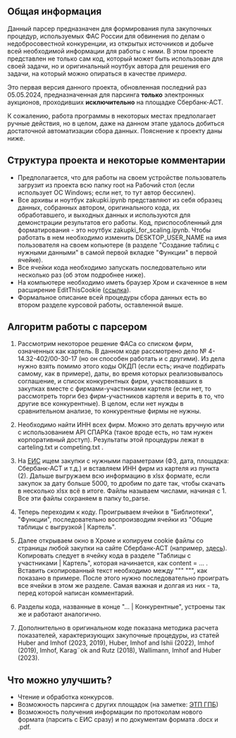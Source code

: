 ## Общая информация

Данный парсер предназначен для формирования пула закупочных процедур, используемых ФАС России для обвинения по делам о недобросовестной конкуренции, из открытых источников и добыче всей необходимой информации для работы с ними. В этом проекте представлен не только сам код, который может быть использован для своей задачи, но и оригинальный ноутбук автора для решения его задачи, на который можно опираться в качестве _примера_.

Это первая версия данного проекта, обновленная последний раз 05.05.2024, предназначенная для парсинга **только** электронных аукционов, проходивших **исключительно** на площадке Сбербанк-АСТ.

К сожалению, работа программы в некоторых местах предполагает ручные действия, но в целом, даже на данном этапе удалось добиться достаточной автоматизации сбора данных. Пояснение к проекту даны ниже.

## Структура проекта и некоторые комментарии

- Предполагается, что для работы на своем устройстве пользователь загрузит из проекта всю папку root на Рабочий стол (если использует ОС Windows; если нет, то тут автор бессилен).
- Все архивы и ноутбук zakupki.ipynb представляют из себя образец данных, собранных автором, оригинального кода, их обработавшего, и выходных данных и используются для демонстрации результатов его работы. Код, приспособленный для форматирования - это ноутбук zakupki_for_scaling.ipynb. Чтобы работать в нем необходимо изменить DESKTOP_USER_NAME на имя пользователя на своем копьютере (в разделе "Создание таблиц с нужными данными" в самой первой вкладке "Функции" в первой ячейке).
- Все ячейки кода необходимо запускать последовательно или несколько раз (об этом подробнее ниже).
- На компьютере необходимо иметь браузер Хром и скаченное в нем расширение EditThisCookie (<a href="https://chromewebstore.google.com/detail/editthiscookie/fngmhnnpilhplaeedifhccceomclgfbg?pli=1" target="_blank">ссылка</a>).
- Формальное описание всей процедуры сбора данных есть во втором разделе курсовой работы, оставленной выше.

## Алгоритм работы с парсером

1. Рассмотрим некоторое решение ФАСа со списком фирм, означенных как картель. В данном коде рассмотрено дело № 4-14.32-402/00-30-17 (но он способен работать и с другими). Из дела нужно взять помимо этого коды ОКДП (если есть; иначе подбирать самому, как в примере), даты, во время которых реализовывалось соглашение, и список конкурентных фирм, участвовавших в закупках вместе с фирмами-участниками картеля (если нет, то рассмотреть торги без фирм-участников картеля и верить в то, что другие все конкурентные). В целом, если нет нужды в сравнительном анализе, то конкурентные фирмы не нужны.

2. Необходимо найти ИНН всех фирм. Можно это делать вручную или с использованием API СПАРКа (такое вроде есть, но там нужен корпоративный доступ). Результаты этой процедуры лежат в carteling.txt и competing.txt .

3. На <a href="https://zakupki.gov.ru/" target="_blank">ЕИС</a> ищем закупки с нужными параметрами (ФЗ, дата, площадка: Сбербанк-АСТ и т.д.) и вставляем ИНН фирм из картеля из пункта (2). Дальше выгружаем всю информацию в xlsx формате, если закупок за дату больше 5000, то дробим по дате так, чтобы скачать в несколько xlsx всё в итоге. Файлы называем числами, начиная с 1. Все эти файлы сохраняем в папку to_parse.

4. Теперь переходим к коду. Проигрываем ячейки в "Библиотеки", "Функции", последовательно воспроизводим ячейки из "Общие таблицы с выгрузкой | Картель". 

5. Далее открываем окно в Хроме и копируем cookie файлы со страницы любой закупки на сайте Сбербанк-АСТ (например, <a href="https://www.sberbank-ast.ru/ViewDocument.aspx?id=299236046" target="_blank">здесь</a>). Копировать следует в ячейку кода в разделе "Таблицы с участниками | Картель", которая начинается, как content = ... . Вставить скопированный текст необходимо между """ """, как показано в примере. После этого нужно последовательно проиграть все ячейки в этом же разделе. Самая важная и долгая из них - та, перед которой написан комментарий.

6. Разделы кода, названные в конце "... | Конкурентные", устроены так же и работают аналогично.

7. Дополнительно в оригинальном коде показана методика расчета показателей, характеризующих закупочные процедуры, из статей Huber and Imhof (2023, 2019), Huber, Imhof and Ishii (2022), Imhof (2019), Imhof, Karag¨ok and Rutz (2018), Wallimann, Imhof and Huber (2023).

## Что можно улучшить?

- Чтение и обработка конкурсов.
- Возможность парсинга с других площадок (на заметке: <a href="https://etpgpb.ru/" target="_blank">ЭТП ГПБ</a>)
- Возможность получения информации по протоколам нового формата (парсить с ЕИС сразу) и по документам формата .docx и .pdf.
